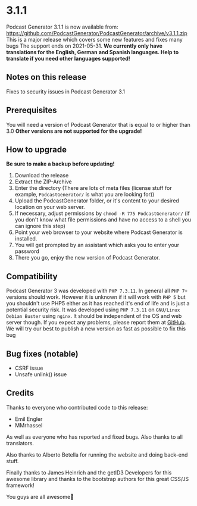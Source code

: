 # 3.1.1
Podcast Generator 3.1.1 is now available from: https://github.com/PodcastGenerator/PodcastGenerator/archive/v3.1.1.zip
This is a major release which covers some new features and fixes many bugs
The support ends on 2021-05-31.
**We currently only have translations for the English, German and Spanish languages. Help to translate if you need other languages supported!**

## Notes on this release
Fixes to security issues in Podcast Generator 3.1

## Prerequisites
You will need a version of Podcast Generator that is equal to or higher than
3.0
**Other versions are not supported for the upgrade!**

## How to upgrade
**Be sure to make a backup before updating!**
1. Download the release
2. Extract the ZIP-Archive
3. Enter the directory (There are lots of meta files (license stuff for example, `PodcastGenerator/` is what you are looking for))
4. Upload the PodcastGenerator folder, or it's content to your desired location on your web server.
5. If necessary, adjust permissions by `chmod -R 775 PodcastGenerator/` (if you don't know what file permissions and have no access to a shell you can ignore this step)
6. Point your web browser to your website where Podcast Generator is installed.
7. You will get prompted by an assistant which asks you to enter your password
8. There you go, enjoy the new version of Podcast Generator.

## Compatibility
Podcast Generator 3 was developed with `PHP 7.3.11`. In general all `PHP 7+` versions should work. However it is unknown if it will work with `PHP 5` but you shouldn't use PHP5 either as it has reached it's end of life and is just a potential security risk.
It was developed using `PHP 7.3.11` on `GNU/Linux Debian Buster` using `nginx`. It should be independent of the OS and web server though. If you expect any problems, please report them at [GitHub](https://github.com/PodcastGenerator/PodcastGenerator/issues). We will try our best to publish a new version as fast as possible to fix this bug

## Bug fixes (notable)
* CSRF issue
* Unsafe unlink() issue

## Credits
Thanks to everyone who contributed code to this release:
* Emil Engler
* MMrhassel

As well as everyone who has reported and fixed bugs.
Also thanks to all translators.

Also thanks to Alberto Betella for running the website and doing back-end stuff.

Finally thanks to James Heinrich and the getID3 Developers for this awesome library and thanks to the bootstrap authors for this great CSS/JS framework!

You guys are all awesome🚀
